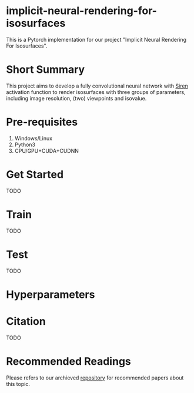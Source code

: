 # implicit-neural-rendering-for-isosurfaces
This is a Pytorch implementation for our project "Implicit Neural Rendering For Isosurfaces".

# Short Summary
This project aims to develop a fully convolutional neural network with [Siren](https://arxiv.org/abs/2006.09661) activation function to render isosurfaces with three groups of parameters, including image resolution, (two) viewpoints and isovalue.

# Pre-requisites
1. Windows/Linux
2. Python3
3. CPU/GPU+CUDA+CUDNN

# Get Started
TODO

# Train
TODO

# Test
TODO

# Hyperparameters

# Citation 
TODO

# Recommended Readings
Please refers to our archieved [repository](https://github.com/ShenZheng2000/Isosurface-Rendering) for recommended papers about this topic. 
